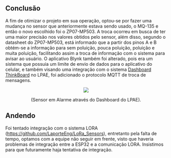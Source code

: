 
  ## Conclusão
A fim de otimizar o projeto em sua operação, optou-se por fazer uma mudança no sensor que anteriormente estava sendo usado, o MQ-135 e então o novo escolhido foi o ZP07-MP503. A troca ocorreu em busca de ter uma maior precisão nos valores obtidos pelo sensor, além disso, segundo o datasheet do ZP07-MP503, está informado que a partir dos pinos A e B obtém-se a informação para sem poluição, pouca poluição, poluição e muita poluição, facilitando assim a troca de informação com o sistema para avisar ao usuário.
O aplicativo Blynk também foi alterado, pois era um sistema que possuia um limite de envio de dados para o aplicativo do celular, e também visando uma integração com o sistema [Dashboard ThinkBoard](https://github.com/sooarees/Dashboard-ThingsBoard) no LPAE, foi adicionado o protocolo MQTT de troca de mensagens. 

<p align="center">
  <img src="https://github.com/user-attachments/assets/12b0a7a8-a558-426e-a0ba-ec3365c0448f">
</p>
<p align="center">(Sensor em Alarme através do Dashboard do LPAE).</p>


## Andendo
Foi tentado integração com o sistema LORA (https://github.com/LaporteEng/LoRa_Sensors), entretanto pela falta de tempo, optamos com a equipe não seguir em frente, visto que haveria problemas de integração entre a ESP32 e a comunicação LORA. Insistimos para que futuramente haja tentativa de integração.
